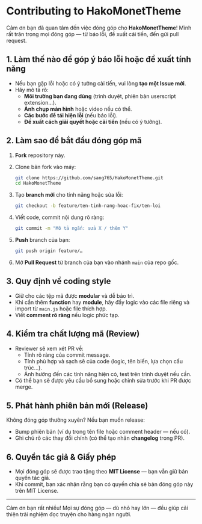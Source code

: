 # Contributing to HakoMonetTheme

Cảm ơn bạn đã quan tâm đến việc đóng góp cho **HakoMonetTheme**! Mình rất trân trọng mọi đóng góp — từ báo lỗi, đề xuất cải tiến, đến gửi pull request.

## 1. Làm thế nào để góp ý báo lỗi hoặc đề xuất tính năng
- Nếu bạn gặp lỗi hoặc có ý tưởng cải tiến, vui lòng **tạo một Issue mới**.
- Hãy mô tả rõ:
  - **Môi trường bạn đang dùng** (trình duyệt, phiên bản userscript extension…).
  - **Ảnh chụp màn hình** hoặc video nếu có thể.
  - **Các bước để tái hiện lỗi** (nếu báo lỗi).
  - **Đề xuất cách giải quyết hoặc cải tiến** (nếu có ý tưởng).

## 2. Làm sao để bắt đầu đóng góp mã
1. **Fork** repository này.
2. Clone bản fork vào máy:
   ```bash
   git clone https://github.com/sang765/HakoMonetTheme.git
   cd HakoMonetTheme
   ```
3. Tạo **branch mới** cho tính năng hoặc sửa lỗi:

   ```bash
   git checkout -b feature/ten-tinh-nang-hoac-fix/ten-loi
   ```
4. Viết code, commit nội dung rõ ràng:

   ```bash
   git commit -m "Mô tả ngắn: sửa X / thêm Y"
   ```
5. **Push** branch của bạn:

   ```bash
   git push origin feature/…
   ```
6. Mở **Pull Request** từ branch của bạn vào nhánh `main` của repo gốc.

## 3. Quy định về coding style

* Giữ cho các tệp mã được **modular** và dễ bảo trì.
* Khi cần thêm **function** hay **module**, hãy đẩy logic vào các file riêng và import từ `main.js` hoặc file thích hợp.
* Viết **comment rõ ràng** nếu logic phức tạp.

## 4. Kiểm tra chất lượng mã (Review)

* Reviewer sẽ xem xét PR về:  
  * Tính rõ ràng của commit message.
  * Tính phù hợp và sạch sẽ của code (logic, tên biến, lựa chọn cấu trúc…).
  * Ảnh hưởng đến các tính năng hiện có, test trên trình duyệt nếu cần.
* Có thể bạn sẽ được yêu cầu bổ sung hoặc chỉnh sửa trước khi PR được merge.

## 5. Phát hành phiên bản mới (Release)

Không đóng góp thường xuyên? Nếu bạn muốn release:

* Bump phiên bản (ví dụ trong tên file hoặc comment header — nếu có).
* Ghi chú rõ các thay đổi chính (có thể tạo nhãn **changelog** trong PR).

## 6. Quyền tác giả & Giấy phép

* Mọi đóng góp sẽ được trao tặng theo **MIT License** — bạn vẫn giữ bản quyền tác giả.
* Khi commit, bạn xác nhận rằng bạn có quyền chia sẻ bản đóng góp này trên MIT License.

---

Cảm ơn bạn rất nhiều! Mọi sự đóng góp — dù nhỏ hay lớn — đều giúp cải thiện trải nghiệm đọc truyện cho hàng ngàn người.